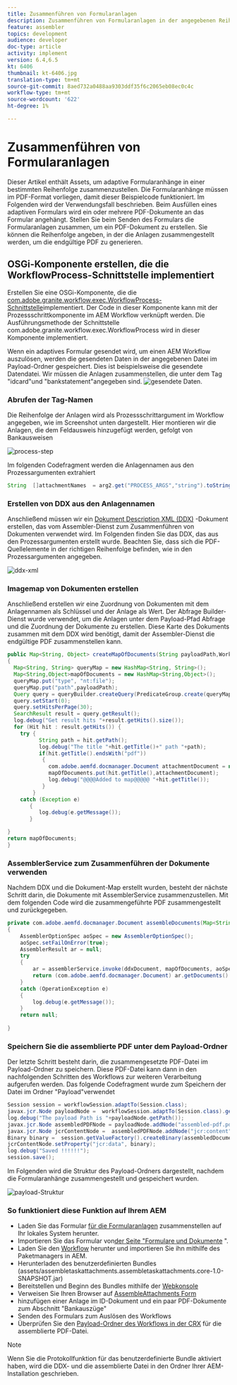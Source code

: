 ```yaml
---
title: Zusammenführen von Formularanlagen
description: Zusammenführen von Formularanlagen in der angegebenen Reihenfolge
feature: assembler
topics: development
audience: developer
doc-type: article
activity: implement
version: 6.4,6.5
kt: 6406
thumbnail: kt-6406.jpg
translation-type: tm+mt
source-git-commit: 8aed732a0488aa9303ddf35f6c2065eb08ec0c4c
workflow-type: tm+mt
source-wordcount: '622'
ht-degree: 1%

---
```



# Zusammenführen von Formularanlagen

Dieser Artikel enthält Assets, um adaptive Formularanhänge in einer bestimmten Reihenfolge zusammenzustellen. Die Formularanhänge müssen im PDF-Format vorliegen, damit dieser Beispielcode funktioniert. Im Folgenden wird der Verwendungsfall beschrieben.
Beim Ausfüllen eines adaptiven Formulars wird ein oder mehrere PDF-Dokumente an das Formular angehängt.
Stellen Sie beim Senden des Formulars die Formularanlagen zusammen, um ein PDF-Dokument zu erstellen. Sie können die Reihenfolge angeben, in der die Anlagen zusammengestellt werden, um die endgültige PDF zu generieren.

## OSGi-Komponente erstellen, die die WorkflowProcess-Schnittstelle implementiert

Erstellen Sie eine OSGi-Komponente, die die [com.adobe.granite.workflow.exec.WorkflowProcess-Schnittstelle](https://helpx.adobe.com/experience-manager/6-5/sites/developing/using/reference-materials/javadoc/com/adobe/granite/workflow/exec/WorkflowProcess.html)implementiert. Der Code in dieser Komponente kann mit der Prozessschrittkomponente im AEM Workflow verknüpft werden. Die Ausführungsmethode der Schnittstelle com.adobe.granite.workflow.exec.WorkflowProcess wird in dieser Komponente implementiert.

Wenn ein adaptives Formular gesendet wird, um einen AEM Workflow auszulösen, werden die gesendeten Daten in der angegebenen Datei im Payload-Ordner gespeichert. Dies ist beispielsweise die gesendete Datendatei. Wir müssen die Anlagen zusammenstellen, die unter dem Tag &quot;idcard&quot;und &quot;bankstatement&quot;angegeben sind.
![gesendete Daten](assets/submitted-data.JPG).

### Abrufen der Tag-Namen

Die Reihenfolge der Anlagen wird als Prozessschrittargument im Workflow angegeben, wie im Screenshot unten dargestellt. Hier montieren wir die Anlagen, die dem Feldausweis hinzugefügt werden, gefolgt von Bankausweisen

![process-step](assets/process-step.JPG)

Im folgenden Codefragment werden die Anlagennamen aus den Prozessargumenten extrahiert

```java
String  []attachmentNames  = arg2.get("PROCESS_ARGS","string").toString().split(",");
```

### Erstellen von DDX aus den Anlagennamen

Anschließend müssen wir ein [Dokument Description XML (DDX)](https://helpx.adobe.com/pdf/aem-forms/6-2/ddxRef.pdf) -Dokument erstellen, das vom Assembler-Dienst zum Zusammenführen von Dokumenten verwendet wird. Im Folgenden finden Sie das DDX, das aus den Prozessargumenten erstellt wurde. Beachten Sie, dass sich die PDF-Quellelemente in der richtigen Reihenfolge befinden, wie in den Prozessargumenten angegeben.

![ddx-xml](assets/ddx-xml.JPG)

### Imagemap von Dokumenten erstellen

Anschließend erstellen wir eine Zuordnung von Dokumenten mit dem Anlagennamen als Schlüssel und der Anlage als Wert. Der Abfrage Builder-Dienst wurde verwendet, um die Anlagen unter dem Payload-Pfad Abfrage und die Zuordnung der Dokumente zu erstellen. Diese Karte des Dokuments zusammen mit dem DDX wird benötigt, damit der Assembler-Dienst die endgültige PDF zusammenstellen kann.

```java
public Map<String, Object> createMapOfDocuments(String payloadPath,WorkflowSession workflowSession )
{
  Map<String, String> queryMap = new HashMap<String, String>();
  Map<String,Object>mapOfDocuments = new HashMap<String,Object>();
  queryMap.put("type", "nt:file");
  queryMap.put("path",payloadPath);
  Query query = queryBuilder.createQuery(PredicateGroup.create(queryMap),workflowSession.adaptTo(Session.class));
  query.setStart(0);
  query.setHitsPerPage(30);
  SearchResult result = query.getResult();
  log.debug("Get result hits "+result.getHits().size());
  for (Hit hit : result.getHits()) {
    try {
          String path = hit.getPath();
          log.debug("The title "+hit.getTitle()+" path "+path);
          if(hit.getTitle().endsWith("pdf"))
           {
             com.adobe.aemfd.docmanager.Document attachmentDocument = new com.adobe.aemfd.docmanager.Document(path);
             mapOfDocuments.put(hit.getTitle(),attachmentDocument);
             log.debug("@@@@Added to map@@@@@ "+hit.getTitle());
           }
        }
    catch (Exception e)
       {
          log.debug(e.getMessage());
       }

}
return mapOfDocuments;
}
```

### AssemblerService zum Zusammenführen der Dokumente verwenden

Nachdem DDX und die Dokument-Map erstellt wurden, besteht der nächste Schritt darin, die Dokumente mit AssemblerService zusammenzustellen.
Mit dem folgenden Code wird die zusammengeführte PDF zusammengestellt und zurückgegeben.

```java
private com.adobe.aemfd.docmanager.Document assembleDocuments(Map<String, Object> mapOfDocuments, com.adobe.aemfd.docmanager.Document ddxDocument)
{
    AssemblerOptionSpec aoSpec = new AssemblerOptionSpec();
    aoSpec.setFailOnError(true);
    AssemblerResult ar = null;
    try
    {
        ar = assemblerService.invoke(ddxDocument, mapOfDocuments, aoSpec);
        return (com.adobe.aemfd.docmanager.Document) ar.getDocuments().get("GeneratedDocument.pdf");
    }
    catch (OperationException e)
    {
        log.debug(e.getMessage());
    }
    return null;
    
}
```

### Speichern Sie die assemblierte PDF unter dem Payload-Ordner

Der letzte Schritt besteht darin, die zusammengesetzte PDF-Datei im Payload-Ordner zu speichern. Diese PDF-Datei kann dann in den nachfolgenden Schritten des Workflows zur weiteren Verarbeitung aufgerufen werden.
Das folgende Codefragment wurde zum Speichern der Datei im Ordner &quot;Payload&quot;verwendet

```java
Session session = workflowSession.adaptTo(Session.class);
javax.jcr.Node payloadNode =  workflowSession.adaptTo(Session.class).getNode(workItem.getWorkflowData().getPayload().toString());
log.debug("The payload Path is "+payloadNode.getPath());
javax.jcr.Node assembledPDFNode = payloadNode.addNode("assembled-pdf.pdf", "nt:file"); 
javax.jcr.Node jcrContentNode =  assembledPDFNode.addNode("jcr:content", "nt:resource");
Binary binary =  session.getValueFactory().createBinary(assembledDocument.getInputStream());
jcrContentNode.setProperty("jcr:data", binary);
log.debug("Saved !!!!!!"); 
session.save();
```

Im Folgenden wird die Struktur des Payload-Ordners dargestellt, nachdem die Formularanhänge zusammengestellt und gespeichert wurden.

![payload-Struktur](assets/payload-structure.JPG)

### So funktioniert diese Funktion auf Ihrem AEM

* Laden Sie das Formular [für die Formularanlagen](assets/assemble-form-attachments-af.zip) zusammenstellen auf Ihr lokales System herunter.
* Importieren Sie das Formular von[der Seite &quot;Formulare und Dokumente](http://localhost:4502/aem/forms.html/content/dam/formsanddocuments) &quot;.
* Laden Sie den [Workflow](assets/assemble-form-attachments.zip) herunter und importieren Sie ihn mithilfe des Paketmanagers in AEM.
* Herunterladen des benutzerdefinierten Bundles (assets/assembletaskattachments.assembletaskattachments.core-1.0-SNAPSHOT.jar)
* Bereitstellen und Beginn des Bundles mithilfe der [Webkonsole](http://localhost:4502/system/console/bundles)
* Verweisen Sie Ihren Browser auf [AssembleAttachments Form](http://localhost:4502/content/dam/formsanddocuments/assembleattachments/jcr:content?wcmmode=disabled)
* hinzufügen einer Anlage im ID-Dokument und ein paar PDF-Dokumente zum Abschnitt &quot;Bankauszüge&quot;
* Senden des Formulars zum Auslösen des Workflows
* Überprüfen Sie den [Payload-Ordner des Workflows in der CRX](http://localhost:4502/crx/de/index.jsp#/var/fd/dashboard/payload) für die assemblierte PDF-Datei.

>[!NOTE]
> Wenn Sie die Protokollfunktion für das benutzerdefinierte Bundle aktiviert haben, wird die DDX- und die assemblierte Datei in den Ordner Ihrer AEM-Installation geschrieben.

